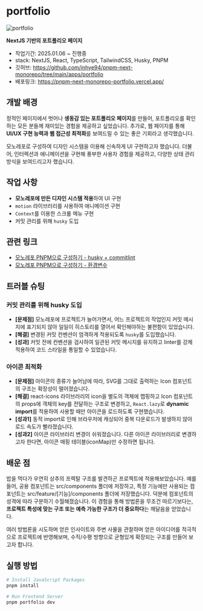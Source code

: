 # portfolio

![portfolio](https://github.com/user-attachments/assets/27c892a2-e11c-4a36-b3b7-bd83b0e6d63b)

**NextJS 기반의 포트폴리오 페이지**

- 작업기간: 2025.01.06 ~ 진행중
- stack: NextJS, React, TypeScript, TailwindCSS, Husky, PNPM
- 깃허브: https://github.com/inhye94/pnpm-next-monorepo/tree/main/apps/portfolio
- 배포링크: https://pnpm-next-monorepo-portfolio.vercel.app/

## 개발 배경

정적인 페이지에서 벗어나 **생동감 있는 포트폴리오 페이지**를 만들어, 포트폴리오를 확인하는 모든 분들께 재미있는 경험을 제공하고 싶었습니다. 추가로, 웹 페이지를 통해 **UI/UX 구현 능력과 웹 접근성 최적화**를 보여드릴 수 있는 좋은 기회라고 생각했습니다.

모노레포로 구성하여 디자인 시스템을 이용해 신속하게 UI 구현하고자 했습니다. 더불어, 인터렉션과 애니메이션을 구현해 풍부한 사용자 경험을 제공하고, 다양한 상태 관리 방식을 보여드리고자 했습니다.

## 작업 사항

- **모노레포에 만든 디자인 시스템 적용**하여 UI 구현
- `motion` 라이브러리를 사용하여 애니메이션 구현
- `Context`를 이용한 스크롤 메뉴 구현
- 커밋 관리를 위해 `husky` 도입

## 관련 링크

- [모노레포 PNPM으로 구성하기 - husky + commitlint](https://velog.io/@inhye94/%EB%AA%A8%EB%85%B8%EB%A0%88%ED%8F%AC-PNPM%EC%9C%BC%EB%A1%9C-%EA%B5%AC%EC%84%B1%ED%95%98%EA%B8%B0-husky-commitlint)
- [모노레포 PNPM으로 구성하기 - 환경변수](https://velog.io/@inhye94/%EB%AA%A8%EB%85%B8%EB%A0%88%ED%8F%AC-PNPM%EC%9C%BC%EB%A1%9C-%EA%B5%AC%EC%84%B1%ED%95%98%EA%B8%B0-%ED%99%98%EA%B2%BD%EB%B3%80%EC%88%98)

## 트러블 슈팅

### 커밋 관리를 위해 husky 도입

- **[문제점]** 모노레포에 프로젝트가 늘어가면서, 어느 프로젝트의 작업인지 커밋 메시지에 표기되지 않아 일일이 히스토리를 열어서 확인해야하는 불편함이 있었습니다.
- **[해결]** 변경된 커밋 컨벤션이 엄격하게 적용되도록 `husky`를 도입했습니다.
- **[성과]** 커밋 전에 컨벤션을 검사하여 일관된 커밋 메시지를 유지하고 linter를 강제 적용하여 코드 스타일을 통일할 수 있었습니다.

### 아이콘 최적화

- **[문제점]** 아이콘의 종류가 늘어남에 따라, SVG를 그대로 출력하는 Icon 컴포넌트의 구조는 확장성이 떨어졌습니다.
- **[해결]** react-icons 라이브러리의 icon을 별도의 객체에 맵핑하고 Icon 컴포넌트의 props에 객체의 key를 전달하는 구조로 변경하고, `React.lazy`로 **dynamic import**를 적용하여 사용할 때만 아이콘을 로드하도록 구현했습니다.
- **[성과1]** 동적 import로 인해 브라우저에 캐싱되어 중복 다운로드가 발생하지 않아 로드 속도가 빨라졌습니다.
- **[성과2]** 아이콘 라이브러리 변경이 쉬워졌습니다. 다른 아이콘 라이브러리로 변경하고자 한다면, 아이콘 매핑 테이블(iconMap)만 수정하면 됩니다.

## 배운 점

밥을 먹다가 우연히 상추의 프렉탈 구조를 발견하곤 프로젝트에 적용해보았습니다. 예를들어, 공용 컴포넌트는 src/components 폴더에 저장하고, 특정 기능에만 사용되는 컴포넌트는 src/feature/[기능]/components 폴더에 저장했습니다. 덕분에 컴포넌트의 성격에 따라 구분하기 수월해졌습니다. 이 경험을 통해 방법론을 무조건 따르기보다는, **프로젝트 특성에 맞는 구조 또는 예측 가능한 구조가 더 중요하다**는 깨달음을 얻었습니다.

여러 방법론을 시도하며 얻은 인사이트와 주변 사물을 관찰하며 얻은 아이디어를 적극적으로 프로젝트에 반영해보며, 수직/수평 방향으로 균형있게 확장되는 구조를 만들어 보고자 합니다.

## 실행 방법

```bash
# Install JavaScript Packages
pnpm install

# Run Frontend Server
pnpm portfolio dev
```
